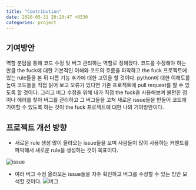 ```yaml
---
title: "Contribution"
date: 2020-05-31 20:20:47 +0530
categories: project
---
```


## 기여방안
역할 분담을 통해 코드 수정 및 버그 관리하는 역할로 정해졌다. 코드를 수정해야 하는 만큼 the fuck에 대한 기본적인 이해와 코드의 흐름을 파악하고 the 
fuck 프로젝트에 있는 rule들을 본 뒤 다름 기능 추가에 대한 고민을 할 것이다. python에 대한 이해도를 높여 코드들을 직접 읽어 보고 오류가 있다면 기존 
프로젝트에 pull request를 할 수 있도록 할 것이다. 그리고 버그 수정을 위해 내가 직접 the fuck을 사용해보며 불편한 점이나 에러를 찾아 버그를 관리하고 
그 버그들을 고쳐 새로운 issue들을 만들어 코드에 기여할 수 있도록 하는 것이 the fuck 프로젝트에 대한 나의 기여방안이다. 




## 프로젝트 개선 방향

- 새로운 rule 생성
  많이 올라오는 issue들을 보며 사람들이 많이 사용하는 커맨드를 파악해서 새로운 rule을 생성하는 것이 목표이다.
 
![issue](https://user-images.githubusercontent.com/63955234/83352906-d05fae80-a389-11ea-9fa0-ffa553694a44.PNG)


- 여러 버그 수정 
  올라오는 issue들을 자주 획인하고 버그를 수정할 수 있는 방안 모색할 것이다.
![버그](https://user-images.githubusercontent.com/63955234/83352895-c342bf80-a389-11ea-8d0f-be147c399e77.PNG)



